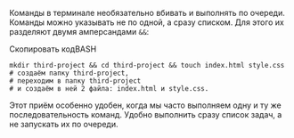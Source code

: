 Команды в терминале необязательно вбивать и выполнять по очереди. Команды можно указывать не по одной, а сразу списком. Для этого их разделяют двумя амперсандами `&&`:

Скопировать кодBASH

```
mkdir third-project && cd third-project && touch index.html style.css
# создаём папку third-project,
# переходим в папку third-project
# и создаём в ней 2 файла: index.html и style.css. 
```

Этот приём особенно удобен, когда мы часто выполняем одну и ту же последовательность команд. Удобно выполнить сразу список задач, а не запускать их по очереди.